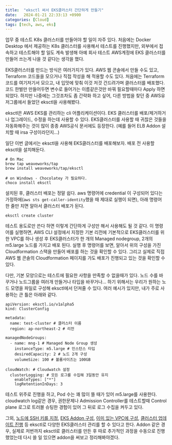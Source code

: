 ```yaml
---
title:  "eksctl 써서 EKS클러스터 간단하게 만들기"
date:   2024-01-21 22:33:13 +0900
categories: [Cloud]
tags: [tech, aws, eks]
---
```

업무 중 테스트 K8s 클러스터를 만들어야 할 일이 자주 있다. 처음에는 Docker Desktop 에서 제공하는 K8s 클러스터를 사용해서 테스트를 진행했지만, 외부에서 접속하고 테스트해야 할 일도 계속 발생해 아예 회사 테스트 AWS계정에 EKS 클러스터를 만들어 쓰는게 나을 것 같다는 생각을 했다.

EKS클러스터를 만드는 방식은 여러가지가 있다. AWS 웹 콘솔에서 만들 수도 있고, Terraform 코드들을 모으거나 직접 작성을 해 적용할 수도 있다. 처음에는 Terraform 코드를 여기저기서 모으고, 내 입맛에 맞춰 이것 저것 건드려가며 클러스터를 배포했다. 코드 한벌만 만들어두면 변수로 들어가는 이름같은것만 바꿔 필요할때마다 Apply 하면 되었다. 하지만 나중에는 그것조차도 좀 간략화 하고 싶어, 다른 방법을 찾던 중 AWS유저그룹에서 들었던 eksctl을 사용해봤다.

eksctl은 AWS EKS를 관리하는 cli 어플리케이션이다. EKS 클러스터를 배포/제거하거나 업그레이드, 수정을 하는데 사용할 수 있다. EKS클러스터를 사용할 때 귀찮은 것들을 자동화해주는 것이 많이 종종 AWS공식 문서에도 등장한다. (예를 들어 ELB Addon 설치할 때 irsa 구성이라던지...)

일단 이번 글에서는 eksctl을 사용해 EKS클러스터를 배포해보자. 배포 전 사용할 eksctl을 설치해둔다.

```
# On Mac
brew tap weaveworks/tap
brew install weaveworks/tap/eksctl

# on Windows - Chocolatey 가 필요하다.
choco install eksctl 
```

설치된 후, 클러스터 배포는 정말 쉽다. aws 명령어에 credential 이 구성되어 있다는 가정하에(`aws sts get-caller-identity`했을 때 제대로 실행이 되면), 아래 명령어 한 줄만 치면 알아서 클러스터 배포가 된다.

```
eksctl create cluster

```

테스트 용도로만 쓴다 하면 이렇게 간단하게 구성만 해서 사용해도 될 것 같다. 이 명령어를 실행하면, AWS CLI 설정에서 지정한 기본 리전에 기본적으로 EKS클러스터를 위한 VPC를 하나 생성 후 EKS클러스터가 한 개의 Managed nodegroup, 2개의 m5.large 노드를 가지고 배포 된다. 실행 후 명령어를 보면, 알아서 위의 구성을 가진 Cloudformation 스택을 만들어 배포를 하는 것을 확인할 수 있다. 그리고 실제로 직접 AWS 웹 콘솔의 Cloudformation 페이지를 가도 배포가 진행되고 있는 것을 확인할 수 있다.

다만, 기본 모양으로는 테스트에 필요한 사항을 만족할 수 없을때가 있다. 노드 수를 바꾸거나 노드그룹을 여러개 만들거나 타입을 바꾸거나... 하기 위해서는 우리가 원하는 노드 모영을 파일로 구성해 eksctl에서 던져줄 수 있다. 여러 예시가 있지만, 내가 주로 사용하는 큰 틀은 아래와 같다.

```
apiVersion: eksctl.io/v1alpha5
kind: ClusterConfig

metadata:
  name: test-cluster # 클러스터 이름
  region: ap-northeast-2 # 리전

managedNodeGroups:
  - name: mng-1 # Managed Node Group 생성
    instanceType: m5.large # 인스턴스 타입
    desiredCapacity: 2 # 노드 2개 구성
    volumeSize: 100 # 볼륨사이즈는 100GB

cloudWatch: # Cloudwatch 설정 
  clusterLogging: # 모든 로그를 수집해 3일동안 유지
    enableTypes: ["*"]
    logRetentionInDays: 3
```

테스트 위주로 진행을 하고, Pod 수는 꽤 많이 뜰 때가 있어 m5.large를 사용한다. cloudwatch log같은 경우, 권한문제나 Admission Controller를 테스트할때 Control plane 로그로 트러블 슈팅한 경험이 있어 그 뒤로 로그 수집을 켜두고 있다.

그외, [노드에 SSH 키를 지정](https://eksctl.io/usage/managing-nodegroups/#ssh-access), [EKS Addon 구성](https://eksctl.io/usage/addons/), [이미 있는 VPC에 구성](https://eksctl.io/usage/vpc-configuration/#use-an-existing-vpc-shared-with-kops), [클러스터 업데이트 진행](https://eksctl.io/usage/cluster-upgrade/) 등 eksctl로 다양한 EKS클러스터 관리를 할 수 있다고 한다. Addon 같은 경우, 실제로 저번까지 eksctl로 클러스터를 만든 후 따로 추가적인 과정을 수동으로 진행했었는데 다시 쓸 일 있으면 addon을 써보고 정리해봐야겠다.



